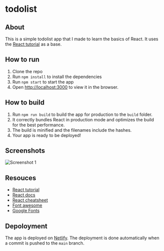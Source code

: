 # todolist

## About

This is a simple todolist app that I made to learn the basics of React. It uses the [React tutorial](https://reactjs.org/tutorial/tutorial.html) as a base.

## How to run

1. Clone the repo
2. Run `npm install` to install the dependencies
3. Run `npm start` to start the app
4. Open [http://localhost:3000](http://localhost:3000) to view it in the browser.

## How to build

1. Run `npm run build` to build the app for production to the `build` folder.
2. It correctly bundles React in production mode and optimizes the build for the best performance.
3. The build is minified and the filenames include the hashes.
4. Your app is ready to be deployed!

## Screenshots

![Screenshot 1](./Screenshot%202022-09-24%20at%2018-29-54%20%E2%9C%85My%20ToDo%20List.png)

## Resouces

- [React tutorial](https://reactjs.org/tutorial/tutorial.html)
- [React docs](https://reactjs.org/docs/getting-started.html)
- [React cheatsheet](https://devhints.io/react)
- [Font awesome](https://fontawesome.com/)
- [Google Fonts](https://fonts.google.com/)

## Depoloyment

The app is deployed on [Netlify](https://www.netlify.com/). The deployment is done automatically when a commit is pushed to the `main` branch.


